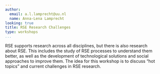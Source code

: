 ```yaml
---
author:
  email: a.l.lamprecht@uu.nl
  name: Anna-Lena Lamprecht
looking: true
title: RSE Research Challenges
type: workshops
...
```


RSE supports research across all disciplines, but there is also research about RSE. This includes the study of RSE processes to understand them better, as well as the development of technological solutions and social approaches to improve them. The idea for this workshop is to discuss “hot topics” and current challenges in RSE research.

